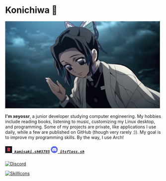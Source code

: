 <!-- 
<h1 align="left">
  <a href="https://github.com/xeyossr">
    <img src="https://readme-typing-svg.herokuapp.com/?lines=Hello,+There!+👋;I+am+Xeyossr....;Nice+to+meet+you!&center=true&size=30">
  </a>
</h1>
-->
# Konichiwa 👋
![moshimoshi](assets/moshimoshi.gif)

**I'm xeyossr**, a junior developer studying computer engineering. My hobbies include reading books, listening to music, customizing my Linux desktop, and programming. Some of my projects are private, like applications I use daily, while a few are published on GitHub (though very rarely :)). My goal is to improve my programming skills. By the way, I use Arch!

<h5 align="left">
  <code><a href="https://app.revolt.chat/user/01J9ZXZ9A7SCXR44D0WWVW8YVK" title="kamisaki.sh#3785"><img width="22" src="assets/revolt.svg"> kamisaki.sh#3785</a></code>
  <code><a href="https://www.discord.com/users/1279151593056632949" title="itsfloss.sh"><img width="22" src="assets/discord.svg"> itsfloss.sh</a></code>
</h5>

<a href="https://discord.com/users/1279151593056632949">
<img src="https://discord.c99.nl/widget/theme-3/1279151593056632949.png" alt="Discord"/>
</a>

[![SkillIcons](https://skillicons.dev/icons?i=html,css,typescript,js,mongodb,nodejs,python,flask,electron,mysql)](https://skillicons.dev)<br/>
